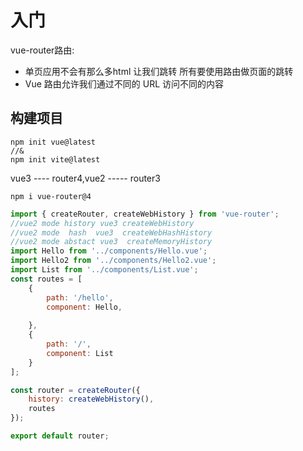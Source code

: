 # 入门

vue-router路由: 
* 单页应用不会有那么多html 让我们跳转 所有要使用路由做页面的跳转
* Vue 路由允许我们通过不同的 URL 访问不同的内容

## 构建项目
```shell
npm init vue@latest
//&
npm init vite@latest
```
vue3 ---- router4,vue2 ----- router3
```shell
npm i vue-router@4
```

```js
import { createRouter, createWebHistory } from 'vue-router';
//vue2 mode history vue3 createWebHistory
//vue2 mode  hash  vue3  createWebHashHistory
//vue2 mode abstact vue3  createMemoryHistory
import Hello from '../components/Hello.vue';
import Hello2 from '../components/Hello2.vue';
import List from '../components/List.vue';
const routes = [
    {
        path: '/hello',
        component: Hello,
        
    },
    {
        path: '/',
        component: List
    }
];

const router = createRouter({
    history: createWebHistory(),
    routes
});

export default router;
```